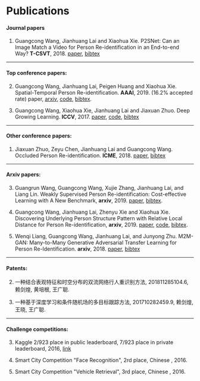 # **Publications**



#### Journal papers

1) Guangcong Wang, Jianhuang Lai and Xiaohua Xie. P2SNet: Can an Image Match a Video for Person Re-identification in an End-to-end Way? **T-CSVT**, 2018. [paper](https://github.com/Wanggcong/Wanggcong.github.io/blob/master/papers/P2SNet.pdf), [bibtex](https://github.com/Wanggcong/Wanggcong.github.io/blob/master/cites/p2snet.txt)



------

#### Top conference papers:

2) Guangcong Wang, Jianhuang Lai, Peigen Huang and Xiaohua Xie. Spatial-Temporal Person Re-identification. **AAAI**, 2019.  (16.2% accepted rate) paper, [arxiv](https://arxiv.org/pdf/1812.03282.pdf), [code](https://github.com/Wanggcong/Spatial-Temporal-Re-identification), [bibtex](https://github.com/Wanggcong/Wanggcong.github.io/blob/master/cites/st_reid.txt).

1) Guangcong Wang, Xiaohua Xie,  Jianhuang Lai and Jiaxuan Zhuo. Deep Growing Learning. **ICCV**, 2017. [paper](http://openaccess.thecvf.com/content_ICCV_2017/papers/Wang_Deep_Growing_Learning_ICCV_2017_paper.pdf), [code](https://github.com/Wanggcong/Deep-growing-learning), [bibtex](https://github.com/Wanggcong/Wanggcong.github.io/blob/master/cites/dgl.txt)  

------

#### Other conference papers:

1) Jiaxuan Zhuo, Zeyu Chen,  Jianhuang Lai and Guangcong Wang. Occluded Person Re-identification. **ICME**, 2018. [paper](https://arxiv.org/abs/1804.02792), [bibtex](https://github.com/Wanggcong/Wanggcong.github.io/blob/master/cites/opr.txt)  

------

#### Arxiv papers:

3) Guangrun Wang, Guangcong Wang, Xujie Zhang, Jianhuang Lai, and Liang Lin. Weakly Supervised Person Re-identification: Cost-effective Learning with A New Benchmark, **arxiv**, 2019. [paper](https://arxiv.org/abs/1904.03845), [bibtex](https://github.com/Wanggcong/Wanggcong.github.io/blob/master/cites/weak.txt).

2) Guangcong Wang,  Jianhuang Lai, Zhenyu Xie and Xiaohua Xie. Discovering Underlying Person Structure Pattern with Relative Local Distance for Person Re-identification, **arxiv**, 2019. [paper](https://arxiv.org/abs/1901.10100), [code](https://github.com/Wanggcong/RLD_codes), [bibtex](https://github.com/Wanggcong/Wanggcong.github.io/blob/master/cites/rld.txt).

1) Wenqi Liang, Guangcong Wang, Jianhuang Lai, and Junyong Zhu. M2M-GAN: Many-to-Many Generative Adversarial Transfer Learning for Person Re-Identification.  **arxiv**, 2018. [paper](https://arxiv.org/pdf/1811.03768.pdf), [bibtex](https://github.com/Wanggcong/Wanggcong.github.io/blob/master/cites/m2m.txt)

------

#### Patents:

2) 一种结合表观特征和时空分布的双流网络行人重识别方法, 201811285104.6, 赖剑煌, 黄培根, 王广聪.

1)  一种基于深度学习和条件随机场的多目标跟踪方法, 201710282459.9, 赖剑煌, 王晓, 王广聪.

------

#### Challenge **competitions**:

3) Kaggle 2/923 place in public leaderboard, 7/923 place in private leaderboard, 2016, [link](https://www.kaggle.com/c/ultrasound-nerve-segmentation/leaderboard)

2) Smart City Competition "Face Recognition", 2rd place, Chinese , 2016.

1) Smart City Competition "Vehicle Retrieval", 3rd place, Chinese , 2016.

